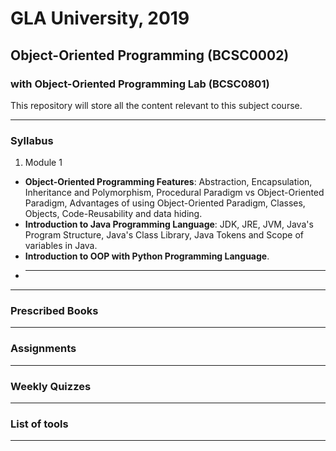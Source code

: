 # GLA University, 2019
## Object-Oriented Programming (BCSC0002)
### with Object-Oriented Programming Lab (BCSC0801)

This repository will store all the content relevant to this subject course.  

___

### Syllabus
1. Module 1
 - **Object-Oriented Programming Features**: Abstraction, Encapsulation, Inheritance and Polymorphism, Procedural Paradigm vs Object-Oriented Paradigm, Advantages of using Object-Oriented Paradigm, Classes, Objects, Code-Reusability and data hiding.  
 - **Introduction to Java Programming Language**: JDK, JRE, JVM, Java's Program Structure, Java's Class Library, Java Tokens and Scope of variables in Java.
 - **Introduction to OOP with Python Programming Language**.
 - ****
___

### Prescribed Books
___

### Assignments
___

### Weekly Quizzes
___

### List of tools
___
